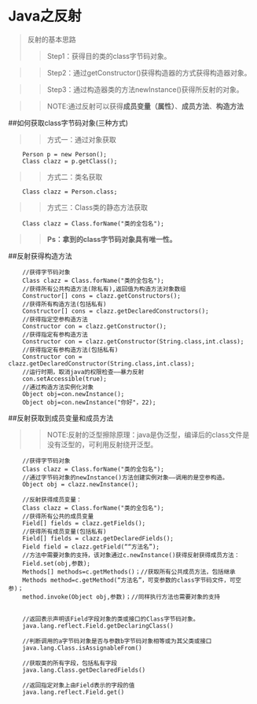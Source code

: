 # Java之反射

>反射的基本思路
>>Step1：获得目的类的class字节码对象。

>>Step2：通过getConstructor()获得构造器的方式获得构造器对象。

>>Step3：通过构造器类的方法newInstance()获得所反射的对象。

>>NOTE:通过反射可以获得**成员变量（属性）**、**成员方法**、**构造方法**

##如何获取class字节码对象(三种方式)
>>方式一：通过对象获取
```
    Person p = new Person(); 
    Class clazz = p.getClass();
```
>>方式二：类名获取
```
    Class clazz = Person.class;
```
>>方式三：Class类的静态方法获取
```
    Class clazz = Class.forName("类的全包名");
```
>>**Ps：拿到的class字节码对象具有唯一性。**


##反射获得构造方法
```
    //获得字节码对象
    Class clazz = Class.forName("类的全包名");
    //获得所有公共构造方法(除私有),返回值为构造方法对象数组
    Constructor[] cons = clazz.getConstructors();
    //获得所有构造方法(包括私有)
    Constructor[] cons = clazz.getDeclaredConstructors();  
    //获得指定空参构造方法
    Constructor con = clazz.getConstructor(); 
    //获得指定有参构造方法
    Constructor con = clazz.getConstructor(String.class,int.class); 
    //获得指定有参构造方法(包括私有)
    Constructor con = clazz.getDeclaredConstructor(String.class,int.class); 
    //运行时期，取消java的权限检查——暴力反射
    con.setAccessible(true);
    //通过构造方法实例化对象
    Object obj=con.newInstance();
    Object obj=con.newInstance("你好"，22);
```

##反射获取到成员变量和成员方法
>>NOTE:反射的泛型擦除原理：java是伪泛型，编译后的class文件是没有泛型的，可利用反射绕开泛型。
```
    //获得字节码对象
    Class clazz = Class.forName("类的全包名");
    //通过字节码对象的newInstance()方法创建实例对象——调用的是空参构造。
    Object obj = clazz.newInstance();
    
    //反射获得成员变量：
    Class clazz = Class.forName("类的全包名");
    //获得所有公共的成员变量
    Field[] fields = clazz.getFields();
    //获得所有成员变量(包括私有)
    Field[] fields = clazz.getDeclaredFields();
    Field field = clazz.getField(““方法名”);
    //方法中需要对象的支持，该对象通过c.newInstance()获得反射获得成员方法：
    Field.set(obj,参数);
    Methods[] methods=c.getMethods()；//获取所有公共成员方法，包括继承
    Methods method=c.getMethod(“方法名”，可变参数的class字节码文件，可空参)；
    method.invoke(Object obj,参数)；//同样执行方法也需要对象的支持
    
    
    //返回表示声明该Field字段对象的类或接口的Class字节码对象。
    java.lang.reflect.Field.getDeclaringClass()
    
    //判断调用的a字节码对象是否与参数b字节码对象相等或为其父类或接口
    java.lang.Class.isAssignableFrom()
    
    //获取类的所有字段，包括私有字段
    java.lang.Class.getDeclaredFields()
    
    //返回指定对象上由Field表示的字段的值
    java.lang.reflect.Field.get()
```